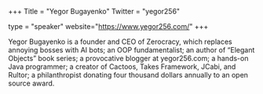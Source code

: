 +++
Title = "Yegor Bugayenko"
Twitter = "yegor256"

type = "speaker"
website="https://www.yegor256.com/"
+++

Yegor Bugayenko is a founder and CEO of Zerocracy, which replaces annoying bosses with AI bots; an OOP fundamentalist; an author of “Elegant Objects” book series; a provocative blogger at yegor256.com; a hands-on Java programmer; a creator of Cactoos, Takes Framework, JCabi, and Rultor; a philanthropist donating four thousand dollars annually to an open source award.